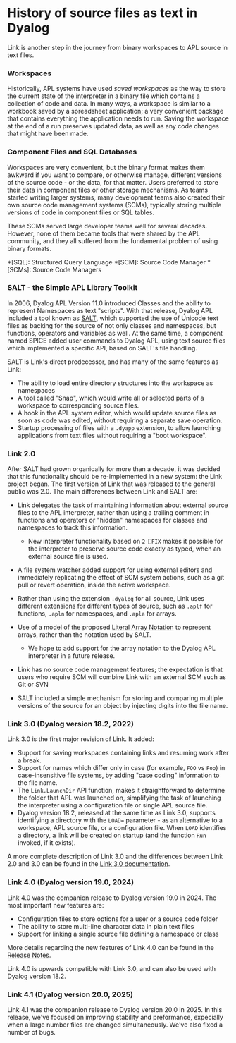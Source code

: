 # History of source files as text in Dyalog

Link is another step in the journey from binary workspaces to APL source in text files.

### Workspaces

Historically, APL systems have used *saved workspaces* as the way to store the current state of the interpreter in a binary file which contains a collection of code and data. In many ways, a workspace is similar to a workbook saved by a spreadsheet application; a very convenient package that contains everything the application needs to run. Saving the workspace at the end of a run preserves updated data, as well as any code changes that might have been made.

### Component Files and SQL Databases

Workspaces are very convenient, but the binary format makes them awkward if you want to compare, or otherwise manage, different versions of the source code - or the data, for that matter. Users preferred to store their data in component files or other storage mechanisms. As teams started writing larger systems, many development teams also created their own source code management systems (SCMs), typically storing multiple versions of code in component files or SQL tables.

These SCMs served large developer teams well for several decades. However, none of them became tools that were shared by the APL community, and they all suffered from the fundamental problem of using binary formats.

*[SQL]: Structured Query Language
*[SCM]: Source Code Manager
*[SCMs]: Source Code Managers

### SALT - the Simple APL Library Toolkit

In 2006, Dyalog APL Version 11.0 introduced Classes and the ability to represent Namespaces as text "scripts". With that release, Dyalog APL included a tool known as [SALT](https://docs.dyalog.com/latest/SALT%20User%20Guide.pdf), which supported the use of Unicode text files as backing for the source of not only classes and namespaces, but functions, operators and variables as well. At the same time, a component named SPICE added user commands to Dyalog APL, using text source files which implemented a specific API, based on SALT's file handling.

SALT is Link's direct predecessor, and has many of the same features as Link:

* The ability to load entire directory structures into the workspace as namespaces
* A tool called "Snap", which would write all or selected parts of a workspace to corresponding source files.
* A hook in the APL system editor, which would update source files as soon as code was edited, without requiring a separate save operation.
* Startup processing of files with a `.dyapp` extension, to allow launching applications from text files without requiring a "boot workspace".

### Link 2.0

After SALT had grown organically for more than a decade, it was decided that this functionality should be re-implemented in a new system: the Link project began. The first version of Link that was released to the general public was 2.0. The main differences between Link and SALT are:

* Link delegates the task of maintaining information about external source files to the APL interpreter, rather than using a trailing comment in functions and operators or "hidden" namespaces for classes and namespaces to track this information.
  * New interpreter functionality based on `2 ⎕FIX` makes it possible for the interpreter to preserve source code exactly as typed, when an external source file is used.
* A file system watcher added support for using external editors and immediately replicating the effect of SCM system actions, such as a git pull or revert operation, inside the active workspace.
* Rather than using the extension `.dyalog` for all source, Link uses different extensions for different types of source, such as `.aplf` for functions, `.apln` for namespaces, and `.apla` for arrays.
* Use of a model of the proposed [Literal Array Notation](https://aplwiki.com/wiki/Array_notation) to represent arrays, rather than the notation used by SALT.
  * We hope to add support for the array notation to the Dyalog APL interpreter in a future release.

*  Link has no source code management features; the expectation is that users who require SCM will combine Link with an external SCM such as Git or SVN
  * SALT included a simple mechanism for storing and comparing multiple versions of the source for an object by injecting digits into the file name.

### Link 3.0 (Dyalog version 18.2, 2022)

Link 3.0 is the first major revision of Link. It added:

* Support for saving workspaces containing links and resuming work after a break.
* Support for names which differ only in case (for example, `FOO` vs `Foo`) in case-insensitive file systems, by adding "case coding" information to the file name.
* The `Link.LaunchDir` API function, makes it straightforward to determine the folder that APL was launched on, simplifying the task of  launching the interpreter using a configuration file or single APL source file.
* Dyalog version 18.2, released at the same time as Link 3.0, supports identifying a directory with the `LOAD=` parameter - as an alternative to a workspace, APL source file, or a configuration file. When `LOAD` identifies a directory, a link will be created on startup (and the function `Run` invoked, if it exists).

A more complete description of Link 3.0 and the differences between Link 2.0 and 3.0 can be found in the [Link 3.0 documentation](https://dyalog.github.io/link/3.0/).

### Link 4.0 (Dyalog version 19.0, 2024)

Link 4.0 was the companion release to Dyalog version 19.0 in 2024. The most important new features are:

* Configuration files to store options for a user or a source code folder
* The ability to store multi-line character data in plain text files
* Support for linking a single source file defining a namespace or class

More details regarding the new features of Link 4.0 can be found in the [Release Notes](../ReleaseNotes40.md). 

Link 4.0 is upwards compatible with Link 3.0, and can also be used with Dyalog version 18.2.

### Link 4.1 (Dyalog version 20.0, 2025)

Link 4.1 was the companion release to Dyalog version 20.0 in 2025. In this release, we've focused on improving stability and preformance, expecially when a large number files are changed simultaneously. We've also fixed a number of bugs.
